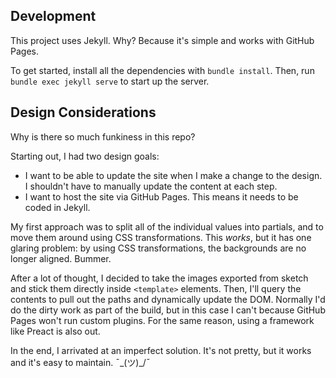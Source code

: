 ## Development

This project uses Jekyll. Why? Because it's simple and works with GitHub Pages.

To get started, install all the dependencies with `bundle install`. Then, run `bundle exec jekyll
serve` to start up the server.

## Design Considerations

Why is there so much funkiness in this repo?

Starting out, I had two design goals:

* I want to be able to update the site when I make a change to the design. I shouldn't have to
  manually update the content at each step.
* I want to host the site via GitHub Pages. This means it needs to be coded in Jekyll.

My first approach was to split all of the individual values into partials, and to move them around
using CSS transformations. This *works*, but it has one glaring problem: by using CSS
transformations, the backgrounds are no longer aligned. Bummer.

After a lot of thought, I decided to take the images exported from sketch and stick them directly
inside `<template>` elements. Then, I'll query the contents to pull out the paths and dynamically
update the DOM. Normally I'd do the dirty work as part of the build, but in this case I can't
because GitHub Pages won't run custom plugins. For the same reason, using a framework like Preact is
also out.

In the end, I arrivated at an imperfect solution. It's not pretty, but it works and it's easy to
maintain. ¯\_(ツ)_/¯
